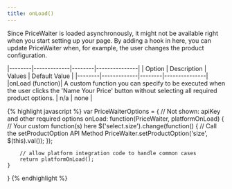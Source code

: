 ```yaml
---
title: onLoad()
---
```


Since PriceWaiter is loaded asynchronously, it might not be available right when you start setting up your page. By adding a hook in here, you can update PriceWaiter when, for example, the user changes the product configuration.

|--------|-------------|--------|---------------|
| Option | Description | Values | Default Value |
|--------|-------------|--------|---------------|
|onLoad (function)| A custom function you can specify to be executed when the user clicks the 'Name Your Price' button without selecting all required product options. | n/a | none |

{% highlight javascript %}
var PriceWaiterOptions = {
    // Not shown: apiKey and other required options
    onLoad: function(PriceWaiter, platformOnLoad) {
        // Your custom function(s) here
        $('select.size').change(function() {
            // Call the setProductOption API Method
            PriceWaiter.setProductOption('size', $(this).val());
        });

        // allow platform integration code to handle common cases
        return platformOnLoad();
    }
}
{% endhighlight %}
